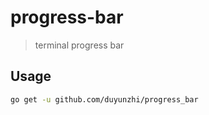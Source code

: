 # progress-bar

> terminal progress bar


## Usage

```bash
go get -u github.com/duyunzhi/progress_bar
```